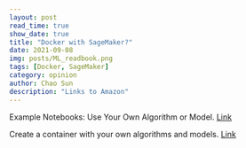 ```yaml
---
layout: post
read_time: true
show_date: true
title: "Docker with SageMaker?"
date: 2021-09-08
img: posts/ML_readbook.png
tags: [Docker, SageMaker]
category: opinion
author: Chao Sun
description: "Links to Amazon"
---
```

Example Notebooks: Use Your Own Algorithm or Model. [Link](https://docs.aws.amazon.com/sagemaker/latest/dg/docker-containers-notebooks.html)

Create a container with your own algorithms and models. [Link](https://docs.aws.amazon.com/sagemaker/latest/dg/docker-containers-create.html)







